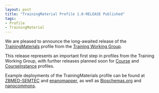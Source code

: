 ```yaml
---
layout: post
title: "TrainingMaterial Profile 1.0-RELEASE Published"
tags:
- Profile
- TrainingMaterial
---
```

We are pleased to announce the long-awaited release of the [TrainingMaterials](https://bioschemas.org/profiles/TrainingMaterial/1.0-RELEASE) profile from the [Training Working Group](https://bioschemas.org/groups/Training).

This release represents an important first step in profiles from the Training Working Group, with further releases planned soon for [Course](https://bioschemas.org/profiles/Course/0.9-DRAFT-2020_12_08) and [CourseInstance](https://bioschemas.org/profiles/CourseInstance/0.8-DRAFT-2020_10_06) profiles.

Example deployments of the TrainingMaterials profile can be found at [ZBMED-SEMTEC](https://zbmed-semtec.github.io/BioMedSem-IR-KD/) and [enanomapper](https://enanomapper.github.io/tutorials/Entering_and_analysing_nano_safety_data/readme.html), as well as [Bioschemas.org](https://bioschemas.org/tutorials/what_why_bioschemas) and [nanocommons](https://nanocommons.github.io/tutorials/enteringData/).